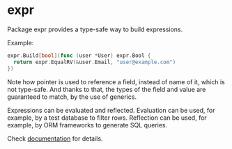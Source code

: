 # expr

Package expr provides a type-safe way to build expressions.

Example:

```go
expr.Build[bool](func (user *User) expr.Bool {
  return expr.EqualRV(&user.Email, "user@example.com")
})
```

Note how pointer is used to reference a field, instead of name of it, which is not type-safe. And thanks to that,
the types of the field and value are guaranteed to match, by the use of generics.

Expressions can be evaluated and reflected. Evaluation can be used, for example, by a test database to filter rows.
Reflection can be used, for example, by ORM frameworks to generate SQL queries.

Check [documentation](https://pkg.go.dev/github.com/primego/expr#Expr) for details.
